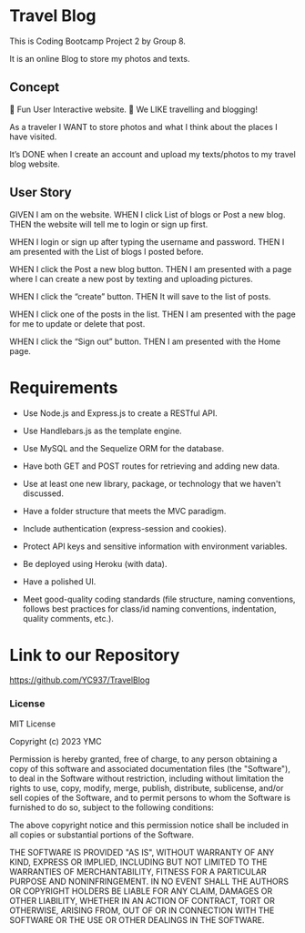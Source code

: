 # Travel Blog

This is Coding Bootcamp Project 2 by Group 8.

It is an online Blog to store my photos and texts. 

## Concept

🎯 Fun User Interactive website.
🎯 We LIKE travelling and blogging!

As a traveler I WANT to store photos and what I think about the places I have visited.

It’s DONE when I create an account and upload my texts/photos to my travel blog website.

## User Story

GIVEN I am on the website.
WHEN I click List of blogs or Post a new blog.
THEN the website will tell me to login or sign up first.

WHEN  I login or sign up after typing the username and password.
THEN I am presented with the List of blogs I posted before.

WHEN I click the Post a new blog button.
THEN I am presented with a page where I can create a new post by texting and uploading pictures. 

WHEN I click the “create” button.
THEN It will save to the list of posts.

WHEN I click one of the posts in the list.
THEN I am presented with the page for me to update or delete that post.

WHEN I click the “Sign out” button.
THEN I am presented with the Home page.

# Requirements

* Use Node.js and Express.js to create a RESTful API.

* Use Handlebars.js as the template engine.

* Use MySQL and the Sequelize ORM for the database.

* Have both GET and POST routes for retrieving and adding new data.

* Use at least one new library, package, or technology that we haven't discussed.

* Have a folder structure that meets the MVC paradigm.

* Include authentication (express-session and cookies).

* Protect API keys and sensitive information with environment variables.

* Be deployed using Heroku (with data).

* Have a polished UI.

* Meet good-quality coding standards (file structure, naming conventions, follows best practices for class/id naming conventions, indentation, quality comments, etc.).

# Link to our Repository

https://github.com/YC937/TravelBlog 

### License

MIT License

Copyright (c) 2023 YMC

Permission is hereby granted, free of charge, to any person obtaining a copy of this software and associated documentation files (the "Software"), to deal in the Software without restriction, including without limitation the rights to use, copy, modify, merge, publish, distribute, sublicense, and/or sell copies of the Software, and to permit persons to whom the Software is furnished to do so, subject to the following conditions:

The above copyright notice and this permission notice shall be included in all copies or substantial portions of the Software.

THE SOFTWARE IS PROVIDED "AS IS", WITHOUT WARRANTY OF ANY KIND, EXPRESS OR IMPLIED, INCLUDING BUT NOT LIMITED TO THE WARRANTIES OF MERCHANTABILITY, FITNESS FOR A PARTICULAR PURPOSE AND NONINFRINGEMENT. IN NO EVENT SHALL THE AUTHORS OR COPYRIGHT HOLDERS BE LIABLE FOR ANY CLAIM, DAMAGES OR OTHER LIABILITY, WHETHER IN AN ACTION OF CONTRACT, TORT OR OTHERWISE, ARISING FROM, OUT OF OR IN CONNECTION WITH THE SOFTWARE OR THE USE OR OTHER DEALINGS IN THE SOFTWARE.